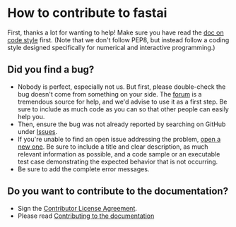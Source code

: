 # How to contribute to fastai

First, thanks a lot for wanting to help! Make sure you have read the [doc on code style](https://github.com/fastai/fastai_docs/blob/master/docs/style.md) first. (Note that we don't follow PEP8, but instead follow a coding style designed specifically for numerical and interactive programming.)

## Did you find a bug?

* Nobody is perfect, especially not us. But first, please double-check the bug doesn't come from something on your side. The [forum](http://forums.fast.ai/) is a tremendous source for help, and we'd advise to use it as a first step. Be sure to include as much code as you can so that other people can easily help you.
* Then, ensure the bug was not already reported by searching on GitHub under [Issues](https://github.com/fastai/fastai_docs/issues).
* If you're unable to find an open issue addressing the problem, [open a new one](https://github.com/fastai/fastai_docs/issues/new). Be sure to include a title and clear description, as much relevant information as possible, and a code sample or an executable test case demonstrating the expected behavior that is not occurring.
* Be sure to add the complete error messages.

## Do you want to contribute to the documentation?

* Sign the [Contributor License Agreement](https://www.clahub.com/agreements/fastai/fastai_docs).
* Please read [Contributing to the documentation](https://docs.fast.ai/gen_doc)


